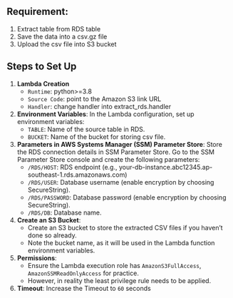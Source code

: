 ## Requirement:
1. Extract table from RDS table
2. Save the data into a csv.gz file
3. Upload the csv file into S3 bucket

## Steps to Set Up
1. **Lambda Creation**
    - `Runtime`: python>=3.8
    - `Source Code`: point to the Amazon S3 link URL
    - `Handler`: change handler into extract_rds.handler
2. **Environment Variables**: In the Lambda configuration, set up environment variables:
    - `TABLE`: Name of the source table in RDS.
    - `BUCKET`: Name of the bucket for storing csv file.
3. **Parameters in AWS Systems Manager (SSM) Parameter Store**: Store the RDS connection details in SSM Parameter Store. Go to the SSM Parameter Store console and create the following parameters:
    - `/RDS/HOST`: RDS endpoint (e.g., your-db-instance.abc12345.ap-southeast-1.rds.amazonaws.com)
    - `/RDS/USER`: Database username (enable encryption by choosing SecureString).
    - `/RDS/PASSWORD`: Database password (enable encryption by choosing SecureString).
    - `/RDS/DB`: Database name.
4. **Create an S3 Bucket**:
    - Create an S3 bucket to store the extracted CSV files if you haven’t done so already.
    - Note the bucket name, as it will be used in the Lambda function environment variables.
5. **Permissions**: 
    - Ensure the Lambda execution role has `AmazonS3FullAccess`, `AmazonSSMReadOnlyAccess` for practice.  
    - However, in reality the least privilege rule needs to be applied.
6. **Timeout**: Increase the Timeout to `60` seconds